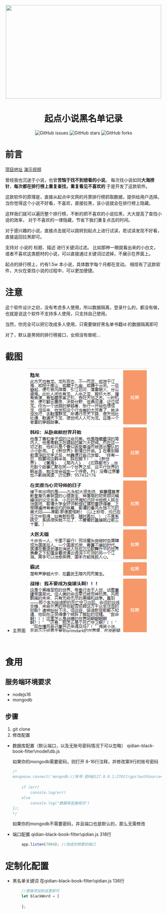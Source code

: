 <p align="center">
    <img src="./assets/img/logo.png" width="500" height="300">
</p>
<h1 align="center">起点小说黑名单记录</h1>
<p align="center">
    <a href="https://github.com/cctyl/qidian-black-book-filter/issues" style="text-decoration:none">
        <img src="https://img.shields.io/github/issues/cctyl/qidian-black-book-filter.svg" alt="GitHub issues"/>
    </a>
    <a href="https://github.com/cctyl/qidian-black-book-filter/stargazers" style="text-decoration:none" >
        <img src="https://img.shields.io/github/stars/cctyl/qidian-black-book-filter.svg" alt="GitHub stars"/>
    </a>
    <a href="https://github.com/cctyl/qidian-black-book-filter/network" style="text-decoration:none" >
        <img src="https://img.shields.io/github/forks/cctyl/qidian-black-book-filter.svg" alt="GitHub forks"/>
    </a>
</p>

# 前言
[项目地址](https://github.com/cctyl/qidian-black-book-filter) 
[演示视频](https://www.bilibili.com/video/BV1tu411L7qW)

曾经我也沉迷于小说，也曾**苦恼于找不到想看的小说**。
每次找小说如同**大海捞针**，**每次都在排行榜上重复查找，重复看见不喜欢的**
于是开发了这款软件。

这款软件的原理是，直接从起点中文网的月票排行榜抓取数据，提供给用户选择。
当你觉得这个小说不好看，不喜欢，直接拉黑，该小说就会在排行榜上隐藏。

这样我们就可以遍历整个排行榜，不断的把不喜欢的小说拉黑，大大提高了查找小说的效率，
对于不喜欢的一律隐藏，节省下我们重复点击的时间。

对于感兴趣的小说，直接点击就可以跳转到起点上进行试读，若试读发现不好看，直接返回拉黑即可。

支持对 小说的 标题、描述 进行关键词过滤。
比如那种一眼就看出来的小白文，或者不喜欢这类题材的小说，可以直接通过关键词过滤掉，不展示在界面上。

起点的排行榜上，约有1.5w 本小说，具体数字每个月都在变动。
相信有了这款软件，大伙在查找小说的过程中，可以更加便捷。


# 注意

这个软件设计之初，没有考虑多人使用，所以数据隔离，登录什么的，都没有做，
也就是说这个软件不支持多人使用，只支持自己使用。

当然，你完全可以把它改成多人使用，只需要做好黑名单书籍id 的数据隔离即可

对了，默认是男频的排行榜接口，女频没有做呢...

# 截图
- 主界面 ![主界面](/assets/img/main.png)

​    
# 食用

## 服务端环境要求

- nodejs16
- mongodb



## 步骤
1. git clone
2. 修改配置

- 数据库配置（默认端口，以及无账号密码情况下可以忽略）
	qidian-black-book-filter\model\db.js

	如果你的mongodb需要密码，则打开 8-16行注释，并修改第9行的账号密码

	```js
	/*
	mongoose.connect('mongodb://账号:密码@127.0.0.1:27017/gps?authSource=admin',function (err) {
	
		if (err)
			console.log(err)
		else
			console.log("数据库连接成功")
	});
	*/
	```

	如果你的mongodb不需要密码，并且端口也是默认的，那么无需修改

- 端口配置
	qidian-black-book-filter\qidian.js  318行
	
	```js
		app.listen(7094); //改成你想要的端口
	
	```
	
# 定制化配置

- 黑名单关键词
	在qidian-black-book-filter\qidian.js  136行
	
	```js
		//直接添加到这里即可
		let blackWord = [
			
		];
	```
